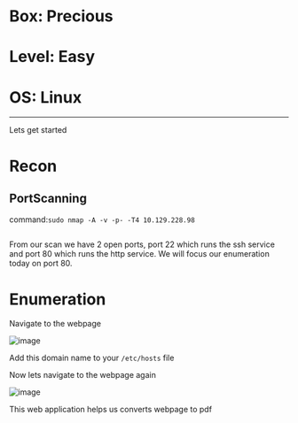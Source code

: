 # Box: Precious
# Level: Easy
# OS: Linux
<hr>

Lets get started

# Recon

## PortScanning

command:```sudo nmap -A -v -p- -T4 10.129.228.98```

```
```
From our scan we have 2 open ports, port 22 which runs the ssh service and port 80 which runs the http service. We will focus our enumeration today on port 80.



# Enumeration

Navigate to the webpage

![image](https://github.com/BlackAnon22/BlackAnon22.github.io/assets/67879936/6968606e-28ec-4f6f-974b-a24c4fa3f55c)

Add this domain name to your ```/etc/hosts``` file

Now lets navigate to the webpage again

![image](https://github.com/BlackAnon22/BlackAnon22.github.io/assets/67879936/f1570fb6-22f6-4f42-942e-2fdc57ffeb73)

This web application helps us converts webpage to pdf
